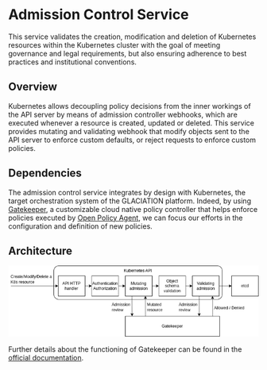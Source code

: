 # Admission Control Service

This service validates the creation, modification and deletion of Kubernetes
resources within the Kubernetes cluster with the goal of meeting governance
and legal requirements, but also ensuring adherence to best practices and
institutional conventions.

## Overview

Kubernetes allows decoupling policy decisions from the inner workings of the
API server by means of admission controller webhooks, which are executed
whenever a resource is created, updated or deleted. This service provides
mutating and validating webhook that modify objects sent to the API server to
enforce custom defaults, or reject requests to enforce custom policies.

## Dependencies

The admission control service integrates by design with Kubernetes, the target
orchestration system of the GLACIATION platform. Indeed, by using
[Gatekeeper](https://github.com/open-policy-agent/gatekeeper), a customizable
cloud native policy controller that helps enforce policies executed by
[Open Policy Agent](https://github.com/open-policy-agent/opa), we can focus our
efforts in the configuration and definition of new policies.

## Architecture

![Image displaying the architecture of the service](docs/architecture.png)

Further details about the functioning of Gatekeeper can be found in the
[official documentation](https://open-policy-agent.github.io/gatekeeper/website/docs/operations).
